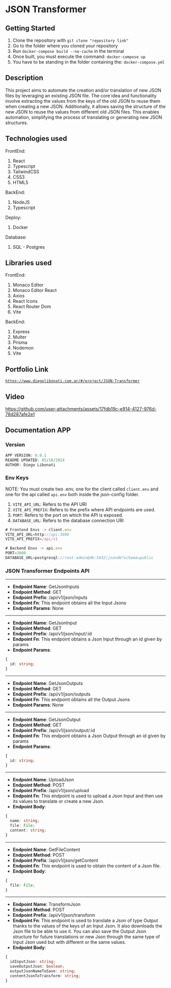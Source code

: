 # JSON Transformer

## Getting Started

1. Clone the repository with `git clone "repository link"`
2. Go to the folder where you cloned your repository
3. Run `docker-compose build --no-cache` in the terminal
4. Once built, you must execute the command: `docker-compose up`
5. You have to be standing in the folder containing the: `docker-compose.yml`

## Description

This project aims to automate the creation and/or translation of new JSON files by leveraging an existing JSON file. The core idea and functionality involve extracting the values from the keys of the old JSON to reuse them when creating a new JSON. Additionally, it allows saving the structure of the new JSON to reuse the values from different old JSON files. This enables automation, simplifying the process of translating or generating new JSON structures.

## Technologies used

FrontEnd:

1. React
2. Typescript
3. TailwindCSS
4. CSS3
5. HTML5

BackEnd:

1. NodeJS
2. Typescript

Deploy:

1. Docker

Database:

1. SQL - Postgres

## Libraries used

FrontEnd:

1. Monaco Editor
2. Monaco Editor React
3. Axios
4. React Icons
5. React Router Dom
6. Vite

BackEnd:

1. Express
2. Multer
3. Prisma
4. Nodemon
5. Vite

## Portfolio Link

[`https://www.diegolibonati.com.ar/#/project/JSON-Transformer`](https://www.diegolibonati.com.ar/#/project/JSON-Transformer)

## Video

https://github.com/user-attachments/assets/17fdb19c-e914-4127-976d-78d287afe2e1

## Documentation APP

### **Version**

```ts
APP VERSION: 0.0.1
README UPDATED: 05/10/2024
AUTHOR: Diego Libonati
```

### **Env Keys**

NOTE: You must create two .env, one for the client called `client.env` and one for the api called `api.env` both inside the json-config folder.

1. `VITE_API_URL`: Refers to the API URI
2. `VITE_API_PREFIX`: Refers to the prefix where API endpoints are used.
3. `PORT`: Refers to the port on which the API is exposed.
4. `DATABASE_URL`: Refers to the database connection URI

```ts
# Frontend Envs -> client.env
VITE_API_URL=http://api:3000
VITE_API_PREFIX=/api/v1

# Backend Envs -> api.env
PORT=3000
DATABASE_URL=postgresql://root:admin@db:5432/jsondb?schema=public
```

### **JSON Transformer Endpoints API**

---

- **Endpoint Name**: GetJsonInputs
- **Endpoint Method**: GET
- **Endpoint Prefix**: /api/v1/json/inputs
- **Endpoint Fn**: This endpoint obtains all the Input Jsons
- **Endpoint Params**: None

---

- **Endpoint Name**: GetJsonInput
- **Endpoint Method**: GET
- **Endpoint Prefix**: /api/v1/json/input/:id
- **Endpoint Fn**: This endpoint obtains a Json Input through an id given by params
- **Endpoint Params**:

```ts
{
  id: string;
}
```

---

- **Endpoint Name**: GetJsonOutputs
- **Endpoint Method**: GET
- **Endpoint Prefix**: /api/v1/json/outputs
- **Endpoint Fn**: This endpoint obtains all the Output Jsons
- **Endpoint Params**: None

---

- **Endpoint Name**: GetJsonOutput
- **Endpoint Method**: GET
- **Endpoint Prefix**: /api/v1/json/output/:id
- **Endpoint Fn**: This endpoint obtains a Json Output through an id given by params
- **Endpoint Params**:

```ts
{
  id: string;
}
```

---

- **Endpoint Name**: UploadJson
- **Endpoint Method**: POST
- **Endpoint Prefix**: /api/v1/json/upload
- **Endpoint Fn**: This endpoint is used to upload a Json Input and then use its values to translate or create a new Json.
- **Endpoint Body**:

```ts
{
  name: string;
  file: File;
  content: string;
}
```

---

- **Endpoint Name**: GetFileContent
- **Endpoint Method**: POST
- **Endpoint Prefix**: /api/v1/json/getContent
- **Endpoint Fn**: This endpoint is used to obtain the content of a Json file.
- **Endpoint Body**:

```ts
{
  file: File;
}
```

---

- **Endpoint Name**: TransformJson
- **Endpoint Method**: POST
- **Endpoint Prefix**: /api/v1/json/transform
- **Endpoint Fn**: This endpoint is used to translate a Json of type Output thanks to the values of the keys of an Input Json. It also downloads the Json file to be able to use it. You can also save the Output Json structure for future translations or new Json through the same type of Input Json used but with different or the same values.
- **Endpoint Body**:

```ts
{
  idInputJson: string;
  saveOutputJson: boolean;
  outputJsonNameToSave: string;
  contentJsonToTransform: string;
}
```
